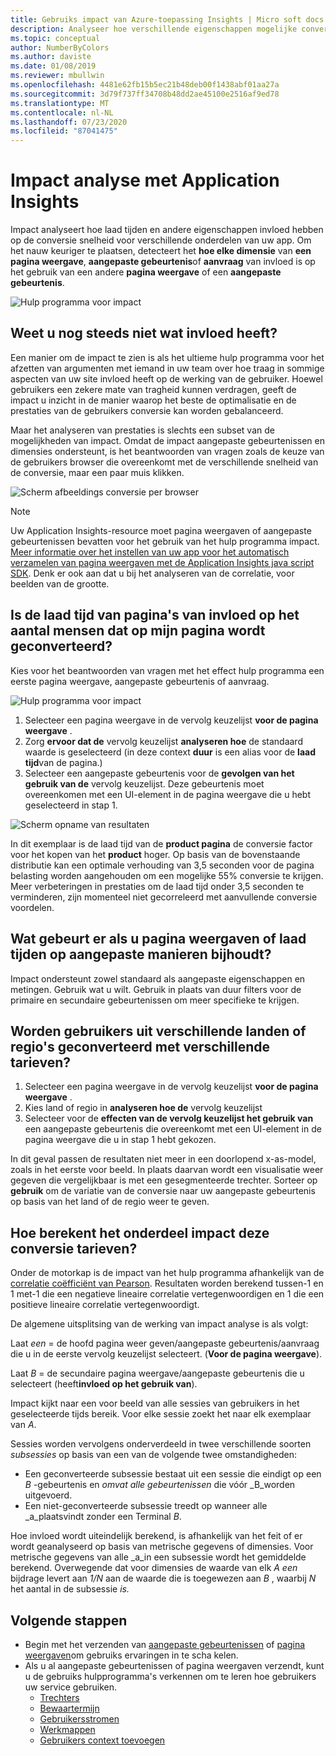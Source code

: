 ```yaml
---
title: Gebruiks impact van Azure-toepassing Insights | Micro soft docs
description: Analyseer hoe verschillende eigenschappen mogelijke conversie tarieven voor delen van uw apps hebben.
ms.topic: conceptual
author: NumberByColors
ms.author: daviste
ms.date: 01/08/2019
ms.reviewer: mbullwin
ms.openlocfilehash: 4481e62fb15b5ec21b48deb00f1438abf01aa27a
ms.sourcegitcommit: 3d79f737ff34708b48dd2ae45100e2516af9ed78
ms.translationtype: MT
ms.contentlocale: nl-NL
ms.lasthandoff: 07/23/2020
ms.locfileid: "87041475"
---
```

# <a name="impact-analysis-with-application-insights"></a>Impact analyse met Application Insights

Impact analyseert hoe laad tijden en andere eigenschappen invloed hebben op de conversie snelheid voor verschillende onderdelen van uw app. Om het nauw keuriger te plaatsen, detecteert het **hoe elke dimensie** van **een pagina weergave**, **aangepaste gebeurtenis**of **aanvraag** van invloed is op het gebruik van een andere **pagina weergave** of een **aangepaste gebeurtenis**. 

![Hulp programma voor impact](./media/usage-impact/0001-impact.png)

## <a name="still-not-sure-what-impact-does"></a>Weet u nog steeds niet wat invloed heeft?

Een manier om de impact te zien is als het ultieme hulp programma voor het afzetten van argumenten met iemand in uw team over hoe traag in sommige aspecten van uw site invloed heeft op de werking van de gebruiker. Hoewel gebruikers een zekere mate van tragheid kunnen verdragen, geeft de impact u inzicht in de manier waarop het beste de optimalisatie en de prestaties van de gebruikers conversie kan worden gebalanceerd.

Maar het analyseren van prestaties is slechts een subset van de mogelijkheden van impact. Omdat de impact aangepaste gebeurtenissen en dimensies ondersteunt, is het beantwoorden van vragen zoals de keuze van de gebruikers browser die overeenkomt met de verschillende snelheid van de conversie, maar een paar muis klikken.

![Scherm afbeeldings conversie per browser](./media/usage-impact/0004-browsers.png)

> [!NOTE]
> Uw Application Insights-resource moet pagina weergaven of aangepaste gebeurtenissen bevatten voor het gebruik van het hulp programma impact. [Meer informatie over het instellen van uw app voor het automatisch verzamelen van pagina weergaven met de Application Insights java script SDK](../../azure-monitor/app/javascript.md). Denk er ook aan dat u bij het analyseren van de correlatie, voor beelden van de grootte.
>
>

## <a name="is-page-load-time-impacting-how-many-people-convert-on-my-page"></a>Is de laad tijd van pagina's van invloed op het aantal mensen dat op mijn pagina wordt geconverteerd?

Kies voor het beantwoorden van vragen met het effect hulp programma een eerste pagina weergave, aangepaste gebeurtenis of aanvraag.

![Hulp programma voor impact](./media/usage-impact/0002-dropdown.png)

1. Selecteer een pagina weergave in de vervolg keuzelijst **voor de pagina weergave** .
2. Zorg **ervoor dat de** vervolg keuzelijst **analyseren hoe** de standaard waarde is geselecteerd (in deze context **duur** is een alias voor de **laad tijd**van de pagina.)
3. Selecteer een aangepaste gebeurtenis voor de **gevolgen van het gebruik van de** vervolg keuzelijst. Deze gebeurtenis moet overeenkomen met een UI-element in de pagina weergave die u hebt geselecteerd in stap 1.

![Scherm opname van resultaten](./media/usage-impact/0003-results.png)

In dit exemplaar is de laad tijd van de **product pagina** de conversie factor voor het kopen van het **product** hoger. Op basis van de bovenstaande distributie kan een optimale verhouding van 3,5 seconden voor de pagina belasting worden aangehouden om een mogelijke 55% conversie te krijgen. Meer verbeteringen in prestaties om de laad tijd onder 3,5 seconden te verminderen, zijn momenteel niet gecorreleerd met aanvullende conversie voordelen.

## <a name="what-if-im-tracking-page-views-or-load-times-in-custom-ways"></a>Wat gebeurt er als u pagina weergaven of laad tijden op aangepaste manieren bijhoudt?

Impact ondersteunt zowel standaard als aangepaste eigenschappen en metingen. Gebruik wat u wilt. Gebruik in plaats van duur filters voor de primaire en secundaire gebeurtenissen om meer specifieke te krijgen.

## <a name="do-users-from-different-countries-or-regions-convert-at-different-rates"></a>Worden gebruikers uit verschillende landen of regio's geconverteerd met verschillende tarieven?

1. Selecteer een pagina weergave in de vervolg keuzelijst **voor de pagina weergave** .
2. Kies land of regio in **analyseren hoe de** vervolg keuzelijst
3. Selecteer voor de **effecten van de vervolg keuzelijst het gebruik van** een aangepaste gebeurtenis die overeenkomt met een UI-element in de pagina weergave die u in stap 1 hebt gekozen.

In dit geval passen de resultaten niet meer in een doorlopend x-as-model, zoals in het eerste voor beeld. In plaats daarvan wordt een visualisatie weer gegeven die vergelijkbaar is met een gesegmenteerde trechter. Sorteer op **gebruik** om de variatie van de conversie naar uw aangepaste gebeurtenis op basis van het land of de regio weer te geven.


## <a name="how-does-the-impact-tool-calculate-these-conversion-rates"></a>Hoe berekent het onderdeel impact deze conversie tarieven?

Onder de motorkap is de impact van het hulp programma afhankelijk van de [correlatie coëfficiënt van Pearson](https://en.wikipedia.org/wiki/Pearson_correlation_coefficient). Resultaten worden berekend tussen-1 en 1 met-1 die een negatieve lineaire correlatie vertegenwoordigen en 1 die een positieve lineaire correlatie vertegenwoordigt.

De algemene uitsplitsing van de werking van impact analyse is als volgt:

Laat _een_ = de hoofd pagina weer geven/aangepaste gebeurtenis/aanvraag die u in de eerste vervolg keuzelijst selecteert. (**Voor de pagina weergave**).

Laat _B_ = de secundaire pagina weergave/aangepaste gebeurtenis die u selecteert (heeft**invloed op het gebruik van**).

Impact kijkt naar een voor beeld van alle sessies van gebruikers in het geselecteerde tijds bereik. Voor elke sessie zoekt het naar elk exemplaar van _A_.

Sessies worden vervolgens onderverdeeld in twee verschillende soorten _subsessies_ op basis van een van de volgende twee omstandigheden:

- Een geconverteerde subsessie bestaat uit een sessie die eindigt op een _B_ -gebeurtenis en _omvat alle gebeurtenissen_ die vóór _B_worden uitgevoerd.
- Een niet-geconverteerde subsessie treedt op wanneer alle _a_plaatsvindt zonder een Terminal _B_.

Hoe invloed wordt uiteindelijk berekend, is afhankelijk van het feit of er wordt geanalyseerd op basis van metrische gegevens of dimensies. Voor metrische gegevens van alle _a_in een subsessie wordt het gemiddelde berekend. Overwegende dat voor dimensies de waarde van elk _A een_ bijdrage levert aan _1/N_ aan de waarde die is toegewezen aan _B_ , waarbij _N_ het aantal in de subsessie _is._

## <a name="next-steps"></a>Volgende stappen

- Begin met het verzenden van [aangepaste gebeurtenissen](./api-custom-events-metrics.md#trackevent) of [pagina weergaven](./api-custom-events-metrics.md#page-views)om gebruiks ervaringen in te scha kelen.
- Als u al aangepaste gebeurtenissen of pagina weergaven verzendt, kunt u de gebruiks hulpprogramma's verkennen om te leren hoe gebruikers uw service gebruiken.
    - [Trechters](usage-funnels.md)
    - [Bewaartermijn](usage-retention.md)
    - [Gebruikersstromen](usage-flows.md)
    - [Werkmappen](../../azure-monitor/platform/workbooks-overview.md)
    - [Gebruikers context toevoegen](usage-send-user-context.md)
